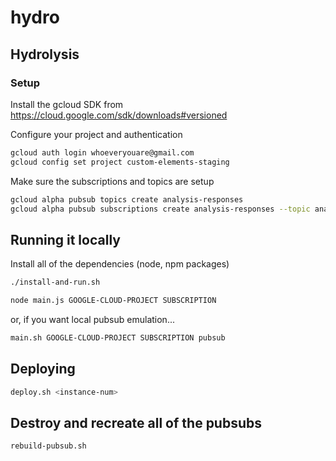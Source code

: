 # hydro

## Hydrolysis
### Setup
Install the gcloud SDK from https://cloud.google.com/sdk/downloads#versioned

Configure your project and authentication
```bash
gcloud auth login whoeveryouare@gmail.com
gcloud config set project custom-elements-staging
```

Make sure the subscriptions and topics are setup
```bash
gcloud alpha pubsub topics create analysis-responses
gcloud alpha pubsub subscriptions create analysis-responses --topic analysis-responses --push-endpoint https://manage-dot-custom-elements.appspot.com/_ah/push-handlers/analysis
```

## Running it locally
Install all of the dependencies (node, npm packages)

```bash
./install-and-run.sh
```

```bash
node main.js GOOGLE-CLOUD-PROJECT SUBSCRIPTION
```
or, if you want local pubsub emulation...
```bash
main.sh GOOGLE-CLOUD-PROJECT SUBSCRIPTION pubsub
```

## Deploying
```bash
deploy.sh <instance-num>
```

## Destroy and recreate all of the pubsubs
```bash
rebuild-pubsub.sh
```
